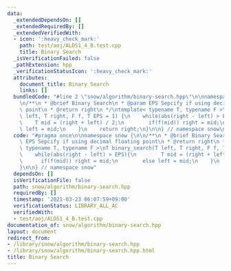```yaml
---
data:
  _extendedDependsOn: []
  _extendedRequiredBy: []
  _extendedVerifiedWith:
  - icon: ':heavy_check_mark:'
    path: test/aoj/ALDS1_4_B.test.cpp
    title: Binary Search
  _isVerificationFailed: false
  _pathExtension: hpp
  _verificationStatusIcon: ':heavy_check_mark:'
  attributes:
    document_title: Binary Search
    links: []
  bundledCode: "#line 2 \"snow/algorithm/binary-search.hpp\"\n\nnamespace snow {\n\
    \n/**\n * @brief Binary Search\n * @param EPS Sepcify if using decimal floating\
    \ point\n * @return right\n */\ntemplate< typename T, typename F >\nT binary_search(T\
    \ left, T right, F f, T EPS = 1) {\n    while(abs(right - left) > EPS){\n    \
    \    T mid = (right + left) / 2;\n        if(f(mid)) right = mid;\n        else\
    \ left = mid;\n    }\n    return right;\n}\n\n} // namespace snow\n"
  code: "#pragma once\n\nnamespace snow {\n\n/**\n * @brief Binary Search\n * @param\
    \ EPS Sepcify if using decimal floating point\n * @return right\n */\ntemplate<\
    \ typename T, typename F >\nT binary_search(T left, T right, F f, T EPS = 1) {\n\
    \    while(abs(right - left) > EPS){\n        T mid = (right + left) / 2;\n  \
    \      if(f(mid)) right = mid;\n        else left = mid;\n    }\n    return right;\n\
    }\n\n} // namespace snow"
  dependsOn: []
  isVerificationFile: false
  path: snow/algorithm/binary-search.hpp
  requiredBy: []
  timestamp: '2021-03-23 06:07:59+09:00'
  verificationStatus: LIBRARY_ALL_AC
  verifiedWith:
  - test/aoj/ALDS1_4_B.test.cpp
documentation_of: snow/algorithm/binary-search.hpp
layout: document
redirect_from:
- /library/snow/algorithm/binary-search.hpp
- /library/snow/algorithm/binary-search.hpp.html
title: Binary Search
---
```

